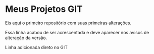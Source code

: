# Meus Projetos GIT
 Eis aqui o primeiro repositório com suas primeiras alterações.

 Essa linha acabou de ser acrescentada e deve aparecer nos avisos de alteração da versão.

Linha adicionada direto no GIT
